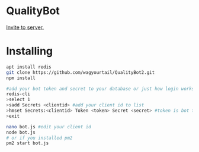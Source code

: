 # QualityBot

[Invite to server.](https://discordapp.com/api/oauth2/authorize?client_id=520769818870415380&scope=bot&permissions=8)

# Installing

```bash
apt install redis
git clone https://github.com/wagyourtail/QualityBot2.git
npm install

#add your bot token and secret to your database or just how login works in bot.js
redis-cli
>select 1
>sadd Secrets <clientid> #add your client id to list
>hmset Secrets:<clientid> Token <token> Secret <secret> #token is bot token, secret is the other one. 
>exit

nano bot.js #edit your client id
node bot.js
# or if you installed pm2
pm2 start bot.js
```
